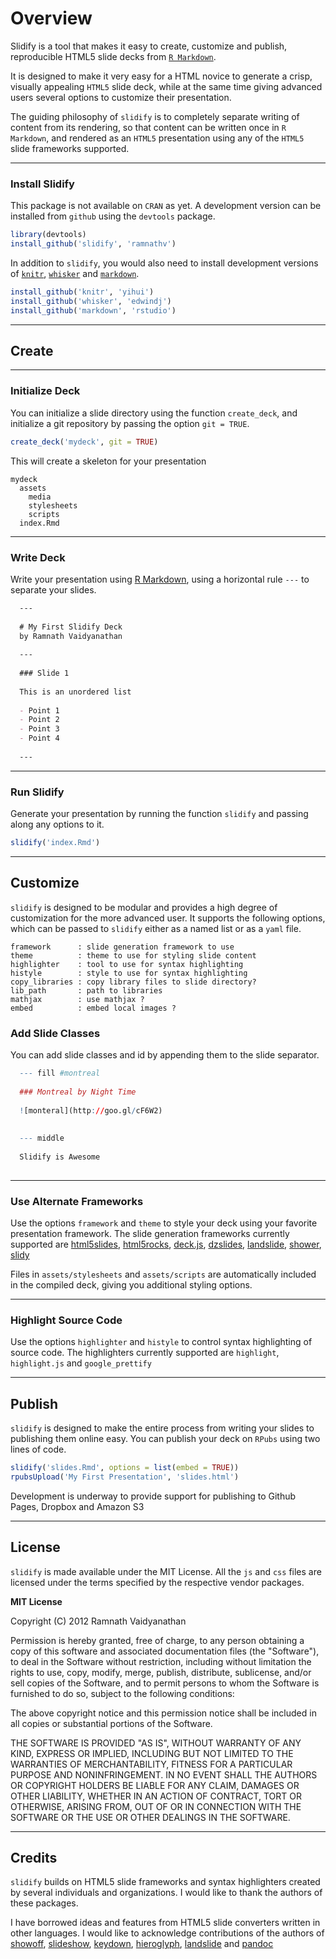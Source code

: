 # Overview #

Slidify is a tool that makes it easy to create, customize and publish, reproducible HTML5 slide decks from [`R Markdown`](http://goo.gl/KKdaf). 

It is designed to make it very easy for a HTML novice to generate a crisp, visually appealing `HTML5` slide deck, while at the same time giving advanced users several options to customize their presentation.

The guiding philosophy of `slidify` is to completely separate writing of content from its rendering, so that content can be written once in `R Markdown`, and rendered as an `HTML5` presentation using any of the `HTML5` slide frameworks supported.

---

### Install Slidify ###

This package is not available on `CRAN` as yet. A development version can be installed from `github` using the `devtools` package. 

```R
library(devtools)
install_github('slidify', 'ramnathv')
```

In addition to `slidify`, you would also need to install development versions of [`knitr`](http://github.com/yihui/knitr), [`whisker`](http://github.com/edwindj/whisker) and [`markdown`](http://github.com/rstudio/knitr).

```R
install_github('knitr', 'yihui')
install_github('whisker', 'edwindj')
install_github('markdown', 'rstudio')
```

---

## Create ##

---

### Initialize Deck ###

You can initialize a slide directory using the function `create_deck`, and initialize a git repository by passing the option `git = TRUE`. 

```R
create_deck('mydeck', git = TRUE)
```

This will create a skeleton for your presentation

    mydeck
      assets
        media
        stylesheets
        scripts
      index.Rmd

---

### Write Deck ###

Write your presentation using [R Markdown](http://goo.gl/KKdaf), using a horizontal rule `---` to separate your slides.


```markdown
  ---
  
  # My First Slidify Deck
  by Ramnath Vaidyanathan
  
  ---
  
  ### Slide 1
  
  This is an unordered list 
  
  - Point 1
  - Point 2
  - Point 3
  - Point 4
  
  ---
```

---

### Run Slidify ###

Generate your presentation by running the function `slidify` and passing along any options to it.

```R
slidify('index.Rmd')
```

---

## Customize ##

`slidify` is designed to be modular and provides a high degree of customization for the more advanced user. It supports the following options, which can be passed to `slidify` either as a named list or as a `yaml` file.

```text
framework      : slide generation framework to use
theme          : theme to use for styling slide content
highlighter    : tool to use for syntax highlighting
histyle        : style to use for syntax highlighting
copy_libraries : copy library files to slide directory?
lib_path       : path to libraries 
mathjax        : use mathjax ?
embed          : embed local images ?
```

### Add Slide Classes ###

You can add slide classes and id by appending them to the slide separator. 

```R
  --- fill #montreal
  
  ### Montreal by Night Time
  
  ![monteral](http://goo.gl/cF6W2)
  
  
  --- middle
  
  Slidify is Awesome
  
```

---

### Use Alternate Frameworks ###

Use the options `framework` and `theme` to style your deck using your favorite presentation framework. The slide generation frameworks currently supported are [html5slides](http://html5slides.googlecode.com/), [html5rocks](), [deck.js](http://imakewebthings.com/deck.js/), [dzslides](http://paulrouget.com/dzslides/), [landslide](https://github.com/adamzap/landslide), [shower](http://pepelsbey.github.com/shower/en.htm), [slidy](http://www.w3.org/Talks/Tools/Slidy2/Overview.html#)

Files in `assets/stylesheets` and `assets/scripts` are automatically included in the compiled deck, giving you additional styling options.

---

### Highlight Source Code ###

Use the options `highlighter` and `histyle` to control syntax highlighting of source code. The highlighters currently supported are `highlight`, `highlight.js` and `google_prettify`

---

## Publish ##


`slidify` is designed to make the entire process from writing your slides to publishing them online easy. You can publish your deck on `RPubs` using two lines of code.

```R
slidify('slides.Rmd', options = list(embed = TRUE))
rpubsUpload('My First Presentation', 'slides.html')
```

Development is underway to provide support for publishing to Github Pages, Dropbox and Amazon S3

---

## License ##

`slidify` is made available under the MIT License. All the `js` and `css` files are licensed under the terms specified by the respective vendor packages.

**MIT License**

Copyright (C) 2012 Ramnath Vaidyanathan

Permission is hereby granted, free of charge, to any person obtaining a copy of this software and associated documentation files (the "Software"), to deal in the Software without restriction, including without limitation the rights to use, copy, modify, merge, publish, distribute, sublicense, and/or sell copies of the Software, and to permit persons to whom the Software is furnished to do so, subject to the following conditions:

The above copyright notice and this permission notice shall be included in all copies or substantial portions of the Software.

THE SOFTWARE IS PROVIDED "AS IS", WITHOUT WARRANTY OF ANY KIND, EXPRESS OR IMPLIED, INCLUDING BUT NOT LIMITED TO THE WARRANTIES OF MERCHANTABILITY, FITNESS FOR A PARTICULAR PURPOSE AND NONINFRINGEMENT. IN NO EVENT SHALL THE AUTHORS OR COPYRIGHT HOLDERS BE LIABLE FOR ANY CLAIM, DAMAGES OR OTHER LIABILITY, WHETHER IN AN ACTION OF CONTRACT, TORT OR OTHERWISE, ARISING FROM, OUT OF OR IN CONNECTION WITH THE SOFTWARE OR THE USE OR OTHER DEALINGS IN THE SOFTWARE.

---

## Credits ##

`slidify` builds on HTML5 slide frameworks and syntax highlighters created by several individuals and organizations. I would like to thank the authors of these packages.


I have borrowed ideas and features from HTML5 slide converters written in other languages. I would like to acknowledge contributions of the authors of [showoff](http://github.com/schacon/showoff), [slideshow](https://github.com/geraldb/slideshow), [keydown](https://github.com/infews/keydown), [hieroglyph](https://github.com/nyergler/hieroglyph), [landslide](https://github.com/adamzap/landslide) and [pandoc](https://github.com/jgm/pandoc)


